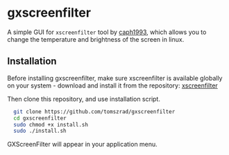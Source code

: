 
# gxscreenfilter

A simple GUI for `xscreenfilter` tool by [caph1993](https://github.com/caph1993/), which allows you to change the temperature and brightness of the screen in linux.



## Installation

Before installing gxscreenfilter, make sure xscreenfilter is available globally on your system - download and install it from the repository:
[xscreenfilter](https://github.com/caph1993/xscreenfilter)

Then clone this repository, and use installation script.
```bash
  git clone https://github.com/tomszrad/gxscreenfilter
  cd gxscreenfilter
  sudo chmod +x install.sh
  sudo ./install.sh
```
GXScreenFilter will appear in your application menu. 
